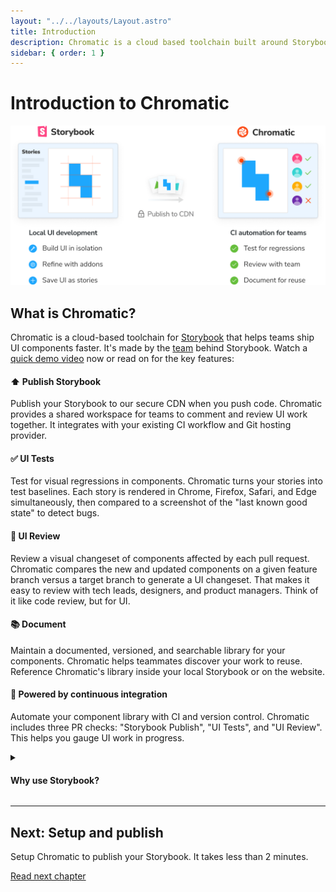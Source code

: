 ```yaml
---
layout: "../../layouts/Layout.astro"
title: Introduction
description: Chromatic is a cloud based toolchain built around Storybook to help teams develop robust UI components faster, together.
sidebar: { order: 1 }
---
```


# Introduction to Chromatic

![Chromatic Overview](../../images/storybook-chromatic-overview.png)

## What is Chromatic?

Chromatic is a cloud-based toolchain for [Storybook](https://storybook.js.org) that helps teams ship UI components faster. It's made by the [team](https://www.chromatic.com/company/about) behind Storybook. Watch a [quick demo video](https://youtu.be/zhrboql8UuU) now or read on for the key features:

#### ⬆️ Publish Storybook

Publish your Storybook to our secure CDN when you push code. Chromatic provides a shared workspace for teams to comment and review UI work together. It integrates with your existing CI workflow and Git hosting provider.

#### ✅ UI Tests

Test for visual regressions in components. Chromatic turns your stories into test baselines. Each story is rendered in Chrome, Firefox, Safari, and Edge simultaneously, then compared to a screenshot of the "last known good state" to detect bugs.

#### 💬 UI Review

Review a visual changeset of components affected by each pull request. Chromatic compares the new and updated components on a given feature branch versus a target branch to generate a UI changeset. That makes it easy to review with tech leads, designers, and product managers. Think of it like code review, but for UI.

#### 📚 Document

Maintain a documented, versioned, and searchable library for your components. Chromatic helps teammates discover your work to reuse. Reference Chromatic's library inside your local Storybook or on the website.

#### 🚥 Powered by continuous integration

Automate your component library with CI and version control. Chromatic includes three PR checks: "Storybook Publish", "UI Tests", and "UI Review". This helps you gauge UI work in progress.

<details>
<summary><h4 class="no-anchor">Why use Storybook?</h4></summary>

[Storybook](http://storybook.js.org) is an open source tool built for developing UI components in isolation and creating living, interactive component documentation. Storybook makes it trivial to reproduce hard to reach component states and ensuring those states are documented in code. When you adopt Storybook you also unlock automation for UI components and libraries via Chromatic.

New to Storybook? Read our peer-reviewed guides for professional developers at [storybook.js.org/tutorials](https://storybook.js.org/tutorials/).

</details>

---

## Next: Setup and publish

Setup Chromatic to publish your Storybook. It takes less than 2 minutes.

<a class="btn primary round" href="setup">Read next chapter</a>

